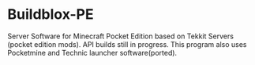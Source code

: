 Buildblox-PE
============

Server Software for Minecraft Pocket Edition based on Tekkit Servers (pocket edition mods). API builds still in progress. This program also uses Pocketmine and Technic launcher software(ported).
